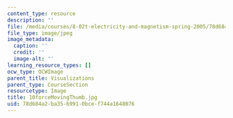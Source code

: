 ```yaml
---
content_type: resource
description: ''
file: /media/courses/8-02t-electricity-and-magnetism-spring-2005/78d684a2ba3569910bcef744a1648076_10forceMovingThumb.jpg
file_type: image/jpeg
image_metadata:
  caption: ''
  credit: ''
  image-alt: ''
learning_resource_types: []
ocw_type: OCWImage
parent_title: Visualizations
parent_type: CourseSection
resourcetype: Image
title: 10forceMovingThumb.jpg
uid: 78d684a2-ba35-6991-0bce-f744a1648076
---
```

